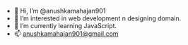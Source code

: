 - 👋 Hi, I’m @anushkamahajan901
- 👀 I’m interested in web development n designing domain.
- 🌱 I’m currently learning JavaScript.
- 📫 anushkamahajan901@gmail.com

<!---
anushkamahajan901/anushkamahajan901 is a ✨ special ✨ repository because its `README.md` (this file) appears on your GitHub profile.
You can click the Preview link to take a look at your changes.
--->
